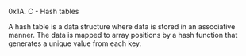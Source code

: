 0x1A. C - Hash tables

A hash table is a data structure where data is stored in an associative manner. The data is mapped to array positions by a hash function that generates a unique value from each key.
